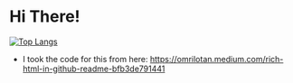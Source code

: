 # Hi There!
[![Top Langs](https://github-readme-stats.vercel.app/api/top-langs/?username=Russell-Shean&exclude_repo=Russell-Shean.github.io,NLD-COVID19-sewage)](https://github.com/anuraghazra/github-readme-stats)



- I took the code for this from here: https://omrilotan.medium.com/rich-html-in-github-readme-bfb3de791441
